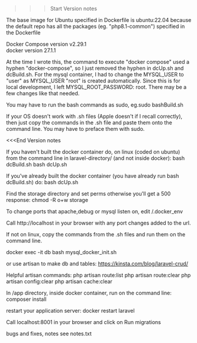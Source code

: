 >>>Start Version notes

The base image for Ubuntu specified in Dockerfile is ubuntu:22.04 because the default repo has all the packages (eg. "php8.1-common") specified in the Dockerfile

Docker Compose version v2.29.1  
docker version 27.1.1  

At the time I wrote this, the command to execute "docker compose" used a hyphen "docker-compose", so I just removed the hyphen in dcUp.sh and dcBuild.sh. For the mysql container, I had to change the MYSQL_USER to "user" as MYSQL_USER "root" is created automatically. Since this is for local development, I left MYSQL_ROOT_PASSWORD: root. There may be a few changes like that needed. 

You may have to run the bash commands as sudo, eg.sudo bashBuild.sh

If your OS doesn't work with .sh files (Apple doesn't if I recall correctly), then just copy the commands in the .sh file and paste them onto the command line. You may have to preface them with sudo.

<<<End Version notes


If you haven't built the docker container do, on linux (coded on ubuntu) from the command line in laravel-directory/ (and not inside docker):
bash dcBuild.sh
bash dcUp.sh

If you've already built the docker container (you have already run bash dcBuild.sh) do:
bash dcUp.sh

Find the storage directory and set perms otherwise you'll get a 500 response:
chmod -R o+w storage

To change ports that apache,debug or mysql listen on, edit /.docker_env

Call http://localhost in your browser with any port changes added to the url.

If not on linux, copy the commands from the .sh files and run them on the command line.

[//]: # (Enter docker container:)

[//]: # (docker exec -it laraval bash)

[//]: # (Execute command inside container:)

[//]: # (composer create-project laravel/laravel laravel)

docker exec -it db bash mysql_docker_init.sh


[//]: # (ssh into mysql container:)

[//]: # (mysql --host=db -uroot -proot)

[//]: # (create database laravel)

or use artisan to make db and tables:
https://kinsta.com/blog/laravel-crud/

Helpful artisan commands:
php artisan route:list
php artisan route:clear
php artisan config:clear
php artisan cache:clear

In /app directory, inside docker container, run on the command line:
composer install

restart your application server:
docker restart laravel

Call localhost:8001 in your browser and click on Run migrations 

bugs and fixes, notes see notes.txt



